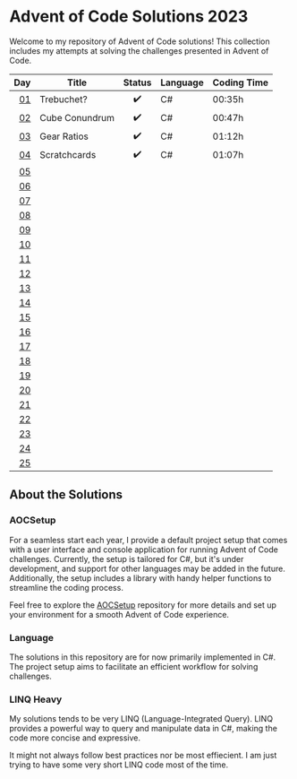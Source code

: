 # Advent of Code Solutions 2023

Welcome to my repository of Advent of Code solutions! This collection includes my attempts at solving the challenges presented in Advent of Code.

| Day                              | Title          | Status | Language | Coding Time |
| --------------------------------:| -------------- |:------:| -------- | ----------- |
| [01](AdventOfCoding/Days/Day01)  | Trebuchet?     | ✔️     | C#       | 00:35h      |
| [02](AdventOfCoding/Days/Day02)  | Cube Conundrum | ✔️     | C#       | 00:47h      |
| [03](AdventOfCoding/Days/Day03)  | Gear Ratios    | ✔️     | C#       | 01:12h      |
| [04](AdventOfCoding/Days/Day04)  | Scratchcards   | ✔️     | C#       | 01:07h      |
| [05](AdventOfCoding/Days/Day05)  |                |        |          |             |
| [06](AdventOfCoding/Days/Day06)  |                |        |          |             |
| [07](AdventOfCoding/Days/Day07)  |                |        |          |             |
| [08](AdventOfCoding/Days/Day08)  |                |        |          |             |
| [09](AdventOfCoding/Days/Day09)  |                |        |          |             |
| [10](AdventOfCoding/Days/Day10)  |                |        |          |             |
| [11](AdventOfCoding/Days/Day11)  |                |        |          |             |
| [12](AdventOfCoding/Days/Day12)  |                |        |          |             |
| [13](AdventOfCoding/Days/Day13)  |                |        |          |             |
| [14](AdventOfCoding/Days/Day14)  |                |        |          |             |
| [15](AdventOfCoding/Days/Day15)  |                |        |          |             |
| [16](AdventOfCoding/Days/Day16)  |                |        |          |             |
| [17](AdventOfCoding/Days/Day17)  |                |        |          |             |
| [18](AdventOfCoding/Days/Day18)  |                |        |          |             |
| [19](AdventOfCoding/Days/Day19)  |                |        |          |             |
| [20](AdventOfCoding/Days/Day20)  |                |        |          |             |
| [21](AdventOfCoding/Days/Day21)  |                |        |          |             |
| [22](AdventOfCoding/Days/Day22)  |                |        |          |             |
| [23](AdventOfCoding/Days/Day23)  |                |        |          |             |
| [24](AdventOfCoding/Days/Day24)  |                |        |          |             |
| [25](AdventOfCoding/Days/Day25)  |                |        |          |             |

## About the Solutions

### AOCSetup

For a seamless start each year, I provide a default project setup that comes with a user interface and console application for running Advent of Code challenges. Currently, the setup is tailored for C#, but it's under development, and support for other languages may be added in the future. Additionally, the setup includes a library with handy helper functions to streamline the coding process.

Feel free to explore the [AOCSetup](https://github.com/KaNaDaAT/AOCSetup) repository for more details and set up your environment for a smooth Advent of Code experience.

### Language

The solutions in this repository are for now primarily implemented in C#. The project setup aims to facilitate an efficient workflow for solving challenges.

### LINQ Heavy

My solutions tends to be very LINQ (Language-Integrated Query). LINQ provides a powerful way to query and manipulate data in C#, making the code more concise and expressive.

It might not always follow best practices nor be most effiecient. I am just trying to have some very short LINQ code most of the time.
